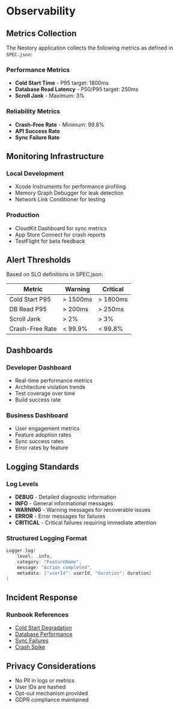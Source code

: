 # Observability

## Metrics Collection

The Nestory application collects the following metrics as defined in `SPEC.json`:

### Performance Metrics
- **Cold Start Time** - P95 target: 1800ms
- **Database Read Latency** - P50/P95 target: 250ms
- **Scroll Jank** - Maximum: 3%

### Reliability Metrics
- **Crash-Free Rate** - Minimum: 99.8%
- **API Success Rate**
- **Sync Failure Rate**

## Monitoring Infrastructure

### Local Development
- Xcode Instruments for performance profiling
- Memory Graph Debugger for leak detection
- Network Link Conditioner for testing

### Production
- CloudKit Dashboard for sync metrics
- App Store Connect for crash reports
- TestFlight for beta feedback

## Alert Thresholds

Based on SLO definitions in SPEC.json:

| Metric | Warning | Critical |
|--------|---------|----------|
| Cold Start P95 | > 1500ms | > 1800ms |
| DB Read P95 | > 200ms | > 250ms |
| Scroll Jank | > 2% | > 3% |
| Crash-Free Rate | < 99.9% | < 99.8% |

## Dashboards

### Developer Dashboard
- Real-time performance metrics
- Architecture violation trends
- Test coverage over time
- Build success rate

### Business Dashboard
- User engagement metrics
- Feature adoption rates
- Sync success rates
- Error rates by feature

## Logging Standards

### Log Levels
- **DEBUG** - Detailed diagnostic information
- **INFO** - General informational messages
- **WARNING** - Warning messages for recoverable issues
- **ERROR** - Error messages for failures
- **CRITICAL** - Critical failures requiring immediate attention

### Structured Logging Format
```swift
Logger.log(
    level: .info,
    category: "FeatureName",
    message: "Action completed",
    metadata: ["userId": userId, "duration": duration]
)
```

## Incident Response

### Runbook References
- [Cold Start Degradation](runbooks/cold-start.md)
- [Database Performance](runbooks/db-performance.md)
- [Sync Failures](runbooks/sync-failures.md)
- [Crash Spike](runbooks/crash-spike.md)

## Privacy Considerations

- No PII in logs or metrics
- User IDs are hashed
- Opt-out mechanism provided
- GDPR compliance maintained